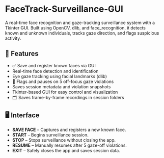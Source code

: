 # FaceTrack-Surveillance-GUI

A real-time face recognition and gaze-tracking surveillance system with a Tkinter GUI. Built using OpenCV, dlib, and face_recognition, it detects known and unknown individuals, tracks gaze direction, and flags suspicious activity.

## 🔧 Features

- ✅ Save and register known faces via GUI
-  Real-time face detection and identification
-  Eye gaze tracking using facial landmarks (dlib)
- 🚨 Flags and pauses on 5 off-focus gaze violations
-  Saves session metadata and violation snapshots
-  Tkinter-based GUI for easy control and visualization
- 🗂️ Saves frame-by-frame recordings in session folders

## 🖥️ Interface

- **SAVE FACE** – Captures and registers a new known face.
- **START** – Begins surveillance session.
- **STOP** – Stops surveillance without closing the app.
- **RESUME** – Manually resumes after 5 gaze-off violations.
- **EXIT** – Safely closes the app and saves session data.
